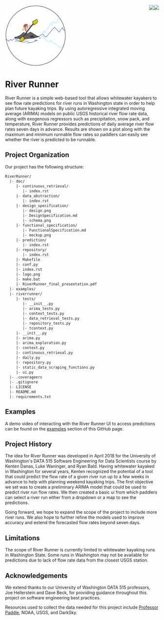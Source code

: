 <a href="http://lkwaninger.ddns.net:8111/viewType.html?buildTypeId=RiverRunner_Build&guest=1">
<img align="right" src="http://lkwaninger.ddns.net:8111/app/rest/builds/buildType:(id:RiverRunner_Build)/statusIcon"/>
</a>
<a href="http://lkwaninger.ddns.net:8111/viewType.html?buildTypeId=RiverRunner_Build&guest=1">
<img align="right" src="http://lkwaninger.ddns.net:8111/repository/download/RiverRunner_Build/.lastFinished/htmlcov/coverage.svg"/>
</a>

<img src=https://github.com/kentdanas/RiverRunner/raw/master/doc/logo.png  width="200" height="200" />

# River Runner
River Runner is a simple web-based tool that allows whitewater kayakers to see flow rate predictions for river runs in Washington state in order to help plan future kayaking trips. By using autoregressive integrated moving average (ARIMA) models on public USGS historical river flow rate data, along with exogenous regressors such as precipitation, snow pack, and temperature, River Runner provides predictions of daily average river flow rates seven days in advance. Results are shown on a plot along with the maximum and minimum runnable flow rates so paddlers can easily see whether the river is predicted to be runnable.

## Project Organization
Our project has the following structure:
```
RiverRunner/
  |- doc/
     |- continuous_retrieval/
        |- index.rst
     |- data_abstraction/
        |- index.rst
     |- design_specification/  
        |- design.png
        |- DesignSpecification.md
        |- schema.png
     |- functional_specification/  
        |- FunctionalSpecification.md
        |- mockup.png
     |- prediction/
        |- index.rst
     |- repository/
        |- index.rst
     |- Makefile
     |- conf.py
     |- index.rst
     |- logo.png
     |- make.bat
     |- RiverRunner_final_presentation.pdf
  |- examples/
  |- riverrunner/
     |- tests/
        |- __init__.py
        |- arima_tests.py
        |- context_tests.py
        |- data_retrieval_tests.py
        |- repository_tests.py
        |- tcontext.py
     |- __init__.py
     |- arima.py
     |- arima_exploration.py
     |- context.py
     |- continuous_retrieval.py
     |- daily.py
     |- repository.py
     |- static_data_scraping_functions.py
     |- ui.py
  |- .coverageerc
  |- .gitignore
  |- LICENSE
  |- README.md
  |- requirements.txt
```

## Examples
A demo video of interacting with the River Runner UI to access predictions can be found on the [examples](https://github.com/kentdanas/RiverRunner/tree/master/examples) section of this GitHub page.

## Project History
The idea for River Runner was developed in April 2018 for the University of Washington's DATA 515 Software Engineering for Data Scientists course by Kenten Danas, Luke Waninger, and Ryan Bald. Having whitewater kayaked in Washington for several years, Kenten recognized the potential of a tool that could predict the flow rate of a given river run up to a few weeks in advance to help with planning weekend kayaking trips. The first objective we set was to create a preliminary ARIMA model that could be used to predict river run flow rates. We then created a basic ui from which paddlers can select a river run either from a dropdown or a map to see the predictions.

Going forward, we hope to expand the scope of the project to include more river runs. We also hope to further refine the models used to improve accuracy and extend the forecasted flow rates beyond seven days.  

## Limitations
The scope of River Runner is currently limited to whitewater kayaking runs in Washington State. Some runs in Washington may not be available for predictions due to lack of flow rate data from the closest USGS station.  

## Acknowledgements
We extend thanks to our University of Washington DATA 515 professors, Joe Hellerstein and Dave Beck, for providing guidance throughout this project on software engineering best practices.

Resources used to collect the data needed for this project include [Professor Paddle](http://www.professorpaddle.com/rivers/riverlist.asp), NOAA, USGS, and DarkSky.
